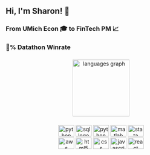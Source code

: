 
<h2 align="left">Hi, I'm Sharon! 👋 </h2>

###

<h3 align="left"> From UMich Econ 🎓 to FinTech PM 📈 </h3>
<h3 align="left"> 💯% Datathon Winrate </h3>

###

<div align="center">
  <img src="https://github-readme-stats.vercel.app/api/top-langs?locale=en&hide_title=false&layout=compact&card_width=320&langs_count=5&theme=dracula&hide_border=false&username=sharonma1218" height="150" alt="languages graph"  />
</div>

###

<div align="center">
  <img src="https://cdn.jsdelivr.net/gh/devicons/devicon@latest/icons/r/r-original.svg" height="30" width="42" alt="python logo" />
  <img src="https://cdn.jsdelivr.net/gh/devicons/devicon@latest/icons/sqldeveloper/sqldeveloper-original.svg" height="30" width="42" alt="sql logo" />
  <img src="https://cdn.jsdelivr.net/gh/devicons/devicon/icons/python/python-original.svg" height="30" width="42" alt="python logo"  />
  <img src="https://cdn.jsdelivr.net/gh/devicons/devicon@latest/icons/matlab/matlab-original.svg" height="30" width="42" alt="matlab logo" />  
  <img src="https://cdn.jsdelivr.net/gh/devicons/devicon@latest/icons/stata/stata-original-wordmark.svg" height="30" width="42" alt="stata logo" />
</div>

<div align="center">
  <img src="https://cdn.jsdelivr.net/gh/devicons/devicon@latest/icons/amazonwebservices/amazonwebservices-original-wordmark.svg" height="30" width="42" alt="aws logo"  />
  <img src="https://cdn.jsdelivr.net/gh/devicons/devicon/icons/html5/html5-original.svg" height="30" width="42" alt="html5 logo"  />
  <img src="https://cdn.jsdelivr.net/gh/devicons/devicon/icons/css3/css3-original.svg" height="30" width="42" alt="css logo"  />
  <img src="https://cdn.jsdelivr.net/gh/devicons/devicon/icons/javascript/javascript-original.svg" height="30" width="42" alt="javascript logo"  />
  <img src="https://cdn.jsdelivr.net/gh/devicons/devicon@latest/icons/react/react-original.svg" height="30" width="42" alt="react logo"  />
</div>
